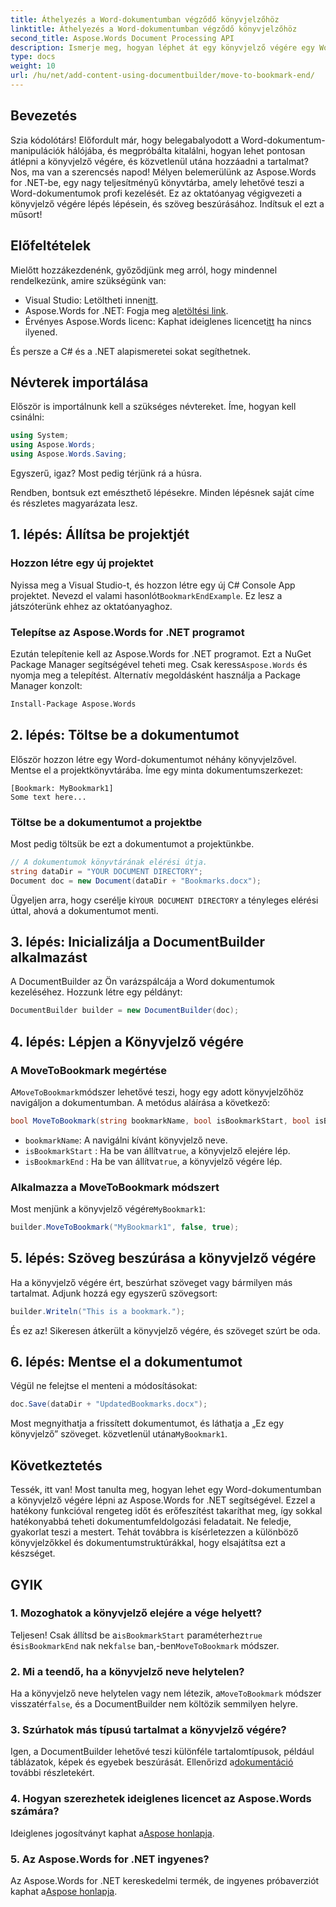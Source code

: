 ```yaml
---
title: Áthelyezés a Word-dokumentumban végződő könyvjelzőhöz
linktitle: Áthelyezés a Word-dokumentumban végződő könyvjelzőhöz
second_title: Aspose.Words Document Processing API
description: Ismerje meg, hogyan léphet át egy könyvjelző végére egy Word-dokumentumban az Aspose.Words for .NET használatával. Kövesse részletes, lépésről lépésre útmutatónkat a pontos dokumentumkezeléshez.
type: docs
weight: 10
url: /hu/net/add-content-using-documentbuilder/move-to-bookmark-end/
---
```

## Bevezetés

Szia kódolótárs! Előfordult már, hogy belegabalyodott a Word-dokumentum-manipulációk hálójába, és megpróbálta kitalálni, hogyan lehet pontosan átlépni a könyvjelző végére, és közvetlenül utána hozzáadni a tartalmat? Nos, ma van a szerencsés napod! Mélyen belemerülünk az Aspose.Words for .NET-be, egy nagy teljesítményű könyvtárba, amely lehetővé teszi a Word-dokumentumok profi kezelését. Ez az oktatóanyag végigvezeti a könyvjelző végére lépés lépésein, és szöveg beszúrásához. Indítsuk el ezt a műsort!

## Előfeltételek

Mielőtt hozzákezdenénk, győződjünk meg arról, hogy mindennel rendelkezünk, amire szükségünk van:

-  Visual Studio: Letöltheti innen[itt](https://visualstudio.microsoft.com/).
-  Aspose.Words for .NET: Fogja meg a[letöltési link](https://releases.aspose.com/words/net/).
-  Érvényes Aspose.Words licenc: Kaphat ideiglenes licencet[itt](https://purchase.aspose.com/temporary-license/) ha nincs ilyened.

És persze a C# és a .NET alapismeretei sokat segíthetnek.

## Névterek importálása

Először is importálnunk kell a szükséges névtereket. Íme, hogyan kell csinálni:

```csharp
using System;
using Aspose.Words;
using Aspose.Words.Saving;
```

Egyszerű, igaz? Most pedig térjünk rá a húsra.

Rendben, bontsuk ezt emészthető lépésekre. Minden lépésnek saját címe és részletes magyarázata lesz.

## 1. lépés: Állítsa be projektjét

### Hozzon létre egy új projektet

 Nyissa meg a Visual Studio-t, és hozzon létre egy új C# Console App projektet. Nevezd el valami hasonlót`BookmarkEndExample`. Ez lesz a játszóterünk ehhez az oktatóanyaghoz.

### Telepítse az Aspose.Words for .NET programot

 Ezután telepítenie kell az Aspose.Words for .NET programot. Ezt a NuGet Package Manager segítségével teheti meg. Csak keress`Aspose.Words` és nyomja meg a telepítést. Alternatív megoldásként használja a Package Manager konzolt:

```bash
Install-Package Aspose.Words
```

## 2. lépés: Töltse be a dokumentumot

Először hozzon létre egy Word-dokumentumot néhány könyvjelzővel. Mentse el a projektkönyvtárába. Íme egy minta dokumentumszerkezet:

```plaintext
[Bookmark: MyBookmark1]
Some text here...
```

### Töltse be a dokumentumot a projektbe

Most pedig töltsük be ezt a dokumentumot a projektünkbe.

```csharp
// A dokumentumok könyvtárának elérési útja.
string dataDir = "YOUR DOCUMENT DIRECTORY";
Document doc = new Document(dataDir + "Bookmarks.docx");
```

 Ügyeljen arra, hogy cserélje ki`YOUR DOCUMENT DIRECTORY` a tényleges elérési úttal, ahová a dokumentumot menti.

## 3. lépés: Inicializálja a DocumentBuilder alkalmazást

A DocumentBuilder az Ön varázspálcája a Word dokumentumok kezeléséhez. Hozzunk létre egy példányt:

```csharp
DocumentBuilder builder = new DocumentBuilder(doc);
```

## 4. lépés: Lépjen a Könyvjelző végére

### A MoveToBookmark megértése

 A`MoveToBookmark`módszer lehetővé teszi, hogy egy adott könyvjelzőhöz navigáljon a dokumentumban. A metódus aláírása a következő:

```csharp
bool MoveToBookmark(string bookmarkName, bool isBookmarkStart, bool isBookmarkEnd);
```

- `bookmarkName`: A navigálni kívánt könyvjelző neve.
- `isBookmarkStart` : Ha be van állítva`true`, a könyvjelző elejére lép.
- `isBookmarkEnd` : Ha be van állítva`true`, a könyvjelző végére lép.

### Alkalmazza a MoveToBookmark módszert

 Most menjünk a könyvjelző végére`MyBookmark1`:

```csharp
builder.MoveToBookmark("MyBookmark1", false, true);
```

## 5. lépés: Szöveg beszúrása a könyvjelző végére


Ha a könyvjelző végére ért, beszúrhat szöveget vagy bármilyen más tartalmat. Adjunk hozzá egy egyszerű szövegsort:

```csharp
builder.Writeln("This is a bookmark.");
```

És ez az! Sikeresen átkerült a könyvjelző végére, és szöveget szúrt be oda.

## 6. lépés: Mentse el a dokumentumot


Végül ne felejtse el menteni a módosításokat:

```csharp
doc.Save(dataDir + "UpdatedBookmarks.docx");
```

 Most megnyithatja a frissített dokumentumot, és láthatja a „Ez egy könyvjelző” szöveget. közvetlenül utána`MyBookmark1`.

## Következtetés

Tessék, itt van! Most tanulta meg, hogyan lehet egy Word-dokumentumban a könyvjelző végére lépni az Aspose.Words for .NET segítségével. Ezzel a hatékony funkcióval rengeteg időt és erőfeszítést takaríthat meg, így sokkal hatékonyabbá teheti dokumentumfeldolgozási feladatait. Ne feledje, gyakorlat teszi a mestert. Tehát továbbra is kísérletezzen a különböző könyvjelzőkkel és dokumentumstruktúrákkal, hogy elsajátítsa ezt a készséget.

## GYIK

### 1. Mozoghatok a könyvjelző elejére a vége helyett?

 Teljesen! Csak állítsd be a`isBookmarkStart` paraméterhez`true` és`isBookmarkEnd` nak nek`false` ban,-ben`MoveToBookmark` módszer.

### 2. Mi a teendő, ha a könyvjelző neve helytelen?

 Ha a könyvjelző neve helytelen vagy nem létezik, a`MoveToBookmark` módszer visszatér`false`, és a DocumentBuilder nem költözik semmilyen helyre.

### 3. Szúrhatok más típusú tartalmat a könyvjelző végére?

 Igen, a DocumentBuilder lehetővé teszi különféle tartalomtípusok, például táblázatok, képek és egyebek beszúrását. Ellenőrizd a[dokumentáció](https://reference.aspose.com/words/net/) további részletekért.

### 4. Hogyan szerezhetek ideiglenes licencet az Aspose.Words számára?

 Ideiglenes jogosítványt kaphat a[Aspose honlapja](https://purchase.aspose.com/temporary-license/).

### 5. Az Aspose.Words for .NET ingyenes?

Az Aspose.Words for .NET kereskedelmi termék, de ingyenes próbaverziót kaphat a[Aspose honlapja](https://releases.aspose.com/).
